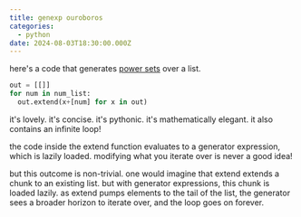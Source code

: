 ```yaml
---
title: genexp ouroboros
categories:
  - python
date: 2024-08-03T18:30:00.000Z
---
```


here's a code that generates [power sets](https://www.wikiwand.com/en/Power_set) over a list.

```python
out = [[]]
for num in num_list:
  out.extend(x+[num] for x in out)
```

it's lovely. it's concise. it's pythonic. it's mathematically elegant. it also contains an infinite loop!

the code inside the extend function evaluates to a generator expression, which is lazily loaded. modifying what you iterate over is never a good idea!

but this outcome is non-trivial. one would imagine that extend extends a chunk to an existing list. but with generator expressions, this chunk is loaded lazily. as extend pumps elements to the tail of the list, the generator sees a broader horizon to iterate over, and the loop goes on forever.
